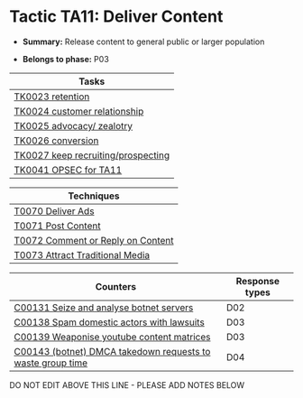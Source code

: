 # Tactic TA11: Deliver Content

* **Summary:** Release content to general public or larger population

* **Belongs to phase:** P03



| Tasks |
| ----- |
| [TK0023 retention](../generated_pages/tasks/TK0023.md) |
| [TK0024 customer relationship](../generated_pages/tasks/TK0024.md) |
| [TK0025 advocacy/ zealotry](../generated_pages/tasks/TK0025.md) |
| [TK0026 conversion](../generated_pages/tasks/TK0026.md) |
| [TK0027 keep recruiting/prospecting](../generated_pages/tasks/TK0027.md) |
| [TK0041 OPSEC for TA11](../generated_pages/tasks/TK0041.md) |



| Techniques |
| ---------- |
| [T0070 Deliver Ads](../generated_pages/techniques/T0070.md) |
| [T0071 Post Content](../generated_pages/techniques/T0071.md) |
| [T0072 Comment or Reply on Content](../generated_pages/techniques/T0072.md) |
| [T0073 Attract Traditional Media](../generated_pages/techniques/T0073.md) |



| Counters | Response types |
| -------- | -------------- |
| [C00131 Seize and analyse botnet servers](../generated_pages/counters/C00131.md) | D02 |
| [C00138 Spam domestic actors with lawsuits](../generated_pages/counters/C00138.md) | D03 |
| [C00139 Weaponise youtube content matrices](../generated_pages/counters/C00139.md) | D03 |
| [C00143 (botnet) DMCA takedown requests to waste group time](../generated_pages/counters/C00143.md) | D04 |


DO NOT EDIT ABOVE THIS LINE - PLEASE ADD NOTES BELOW